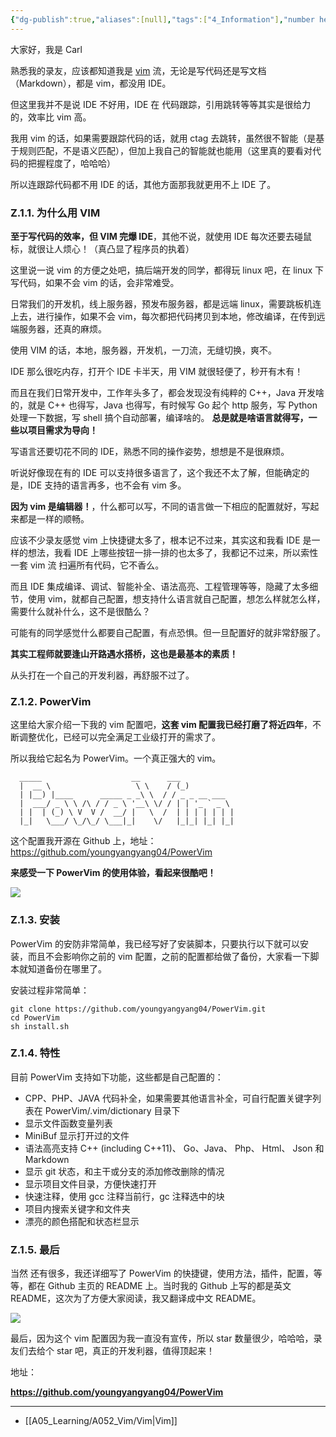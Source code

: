 ```yaml
---
{"dg-publish":true,"aliases":[null],"tags":["4_Information"],"number headings":"auto, first-level 1, max 6, A.1.","url":"https://blog.csdn.net/youngyangyang04/article/details/120750638","title":"人生苦短，我用 VIM！_git clone https://github.com/youngyangyang04/power_代码随想录的博客 - CSDN 博客","summary":null,"Created-Date":"2023-11-11 11:25:34","Modified-Date":"2024-04-18 11:52:11","permalink":"/Z01_InBox/SimpRead/人生苦短，我用 VIM！_git clone https：__github_com_youngyangyang04_power_代码随想录的博客 - CSDN 博客/","dgPassFrontmatter":true}
---
```


大家好，我是 Carl

熟悉我的录友，应该都知道我是 [vim](https://so.csdn.net/so/search?q=vim&spm=1001.2101.3001.7020) 流，无论是写代码还是写文档（Markdown），都是 vim，都没用 IDE。

但这里我并不是说 IDE 不好用，IDE 在 代码跟踪，引用跳转等等其实是很给力的，效率比 vim 高。

我用 vim 的话，如果需要跟踪代码的话，就用 ctag 去跳转，虽然很不智能（是基于规则匹配，不是语义匹配），但加上我自己的智能就也能用（这里真的要看对代码的把握程度了，哈哈哈）

所以连跟踪代码都不用 IDE 的话，其他方面那我就更用不上 IDE 了。

### Z.1.1. 为什么用 VIM

**至于写代码的效率，但 VIM 完爆 IDE**，其他不说，就使用 IDE 每次还要去碰鼠标，就很让人烦心！（真凸显了程序员的执着）

这里说一说 vim 的方便之处吧，搞后端开发的同学，都得玩 linux 吧，在 linux 下写代码，如果不会 vim 的话，会非常难受。

日常我们的开发机，线上服务器，预发布服务器，都是远端 linux，需要跳板机连上去，进行操作，如果不会 vim，每次都把代码拷贝到本地，修改编译，在传到远端服务器，还真的麻烦。

使用 VIM 的话，本地，服务器，开发机，一刀流，无缝切换，爽不。

IDE 那么很吃内存，打开个 IDE 卡半天，用 VIM 就很轻便了，秒开有木有！

而且在我们日常开发中，工作年头多了，都会发现没有纯粹的 C++，Java 开发啥的，就是 C++ 也得写，Java 也得写，有时候写 Go 起个 http 服务，写 Python 处理一下数据，写 shell 搞个自动部署，编译啥的。 **总是就是啥语言就得写，一些以项目需求为导向！**

写语言还要切花不同的 IDE，熟悉不同的操作姿势，想想是不是很麻烦。

听说好像现在有的 IDE 可以支持很多语言了，这个我还不太了解，但能确定的是，IDE 支持的语言再多，也不会有 vim 多。

**因为 vim 是编辑器！**，什么都可以写，不同的语言做一下相应的配置就好，写起来都是一样的顺畅。

应该不少录友感觉 vim 上快捷键太多了，根本记不过来，其实这和我看 IDE 是一样的想法，我看 IDE 上哪些按钮一排一排的也太多了，我都记不过来，所以索性一套 vim 流 扫遍所有代码，它不香么。

而且 IDE 集成编译、调试、智能补全、语法高亮、工程管理等等，隐藏了太多细节，使用 vim，就都自己配置，想支持什么语言就自己配置，想怎么样就怎么样，需要什么就补什么，这不是很酷么？

可能有的同学感觉什么都要自己配置，有点恐惧。但一旦配置好的就非常舒服了。

**其实工程师就要逢山开路遇水搭桥，这也是最基本的素质！**

从头打在一个自己的开发利器，再舒服不过了。

### Z.1.2. PowerVim

这里给大家介绍一下我的 vim 配置吧，**这套 vim 配置我已经打磨了将近四年**，不断调整优化，已经可以完全满足工业级打开的需求了。

所以我给它起名为 PowerVim。一个真正强大的 vim。

```
  _____                    __      ___           
  |  __ \                   \ \    / (_)          
  | |__) |____      _____ _ _\ \  / / _ _ __ ___  
  |  ___/ _ \ \ /\ / / _ \ '__\ \/ / | | '_ ` _ \ 
  | |  | (_) \ V  V /  __/ |   \  /  | | | | | | | 
  |_|   \___/ \_/\_/ \___|_|    \/   |_|_| |_| |_|

```

这个配置我开源在 Github 上，地址：https://github.com/youngyangyang04/PowerVim

**来感受一下 PowerVim 的使用体验，看起来很酷吧！**

![](https://img-blog.csdnimg.cn/img_convert/5398a3609c949ed25049c233fafded69.gif)

### Z.1.3. 安装

PowerVim 的安防非常简单，我已经写好了安装脚本，只要执行以下就可以安装，而且不会影响你之前的 vim 配置，之前的配置都给做了备份，大家看一下脚本就知道备份在哪里了。

安装过程非常简单：

```
git clone https://github.com/youngyangyang04/PowerVim.git
cd PowerVim
sh install.sh

```

### Z.1.4. 特性

目前 PowerVim 支持如下功能，这些都是自己配置的：

*   CPP、PHP、JAVA 代码补全，如果需要其他语言补全，可自行配置关键字列表在 PowerVim/.vim/dictionary 目录下
* 显示文件函数变量列表
*   MiniBuf 显示打开过的文件
* 语法高亮支持 C++ (including C++11)、 Go、Java、 Php、 Html、 Json 和 Markdown
* 显示 git 状态，和主干或分支的添加修改删除的情况
* 显示项目文件目录，方便快速打开
* 快速注释，使用 gcc 注释当前行，gc 注释选中的块
* 项目内搜索关键字和文件夹
* 漂亮的颜色搭配和状态栏显示

### Z.1.5. 最后

当然 还有很多，我还详细写了 PowerVim 的快捷键，使用方法，插件，配置，等等，都在 Github 主页的 README 上。当时我的 Github 上写的都是英文 README，这次为了方便大家阅读，我又翻译成中文 README。

![](https://img-blog.csdnimg.cn/img_convert/3df5534037e276aafeae32e0480405ce.png)

最后，因为这个 vim 配置因为我一直没有宣传，所以 star 数量很少，哈哈哈，录友们去给个 star 吧，真正的开发利器，值得顶起来！

地址：

**https://github.com/youngyangyang04/PowerVim**





---

- [[A05_Learning/A052_Vim/Vim\|Vim]]